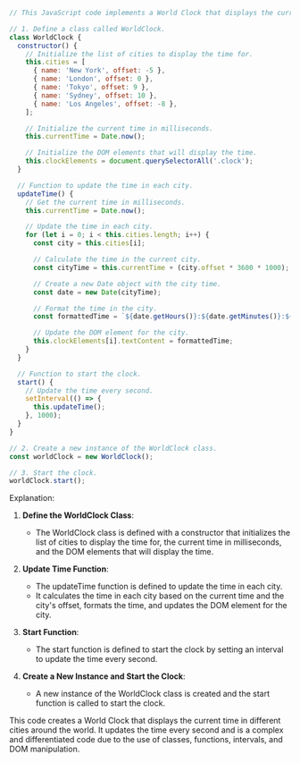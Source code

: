 ```javascript
// This JavaScript code implements a World Clock that displays the current time in various cities around the world.

// 1. Define a class called WorldClock.
class WorldClock {
  constructor() {
    // Initialize the list of cities to display the time for.
    this.cities = [
      { name: 'New York', offset: -5 },
      { name: 'London', offset: 0 },
      { name: 'Tokyo', offset: 9 },
      { name: 'Sydney', offset: 10 },
      { name: 'Los Angeles', offset: -8 },
    ];

    // Initialize the current time in milliseconds.
    this.currentTime = Date.now();

    // Initialize the DOM elements that will display the time.
    this.clockElements = document.querySelectorAll('.clock');
  }

  // Function to update the time in each city.
  updateTime() {
    // Get the current time in milliseconds.
    this.currentTime = Date.now();

    // Update the time in each city.
    for (let i = 0; i < this.cities.length; i++) {
      const city = this.cities[i];

      // Calculate the time in the current city.
      const cityTime = this.currentTime + (city.offset * 3600 * 1000);

      // Create a new Date object with the city time.
      const date = new Date(cityTime);

      // Format the time in the city.
      const formattedTime = `${date.getHours()}:${date.getMinutes()}:${date.getSeconds()}`;

      // Update the DOM element for the city.
      this.clockElements[i].textContent = formattedTime;
    }
  }

  // Function to start the clock.
  start() {
    // Update the time every second.
    setInterval(() => {
      this.updateTime();
    }, 1000);
  }
}

// 2. Create a new instance of the WorldClock class.
const worldClock = new WorldClock();

// 3. Start the clock.
worldClock.start();
```

Explanation:

1. **Define the WorldClock Class**:
   - The WorldClock class is defined with a constructor that initializes the list of cities to display the time for, the current time in milliseconds, and the DOM elements that will display the time.

2. **Update Time Function**:
   - The updateTime function is defined to update the time in each city.
   - It calculates the time in each city based on the current time and the city's offset, formats the time, and updates the DOM element for the city.

3. **Start Function**:
   - The start function is defined to start the clock by setting an interval to update the time every second.

4. **Create a New Instance and Start the Clock**:
   - A new instance of the WorldClock class is created and the start function is called to start the clock.

This code creates a World Clock that displays the current time in different cities around the world. It updates the time every second and is a complex and differentiated code due to the use of classes, functions, intervals, and DOM manipulation.